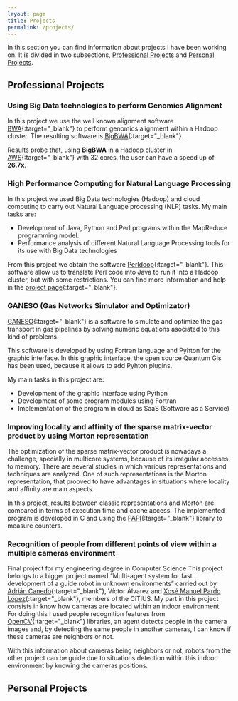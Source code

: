 ```yaml
---
layout: page
title: Projects
permalink: /projects/
---
```


In this section you can find information about projects I have been working on. It is divided in two subsections, [Professional Projects](#professional) and [Personal Projects](#personal).

## <a name="professional"></a>Professional Projects ##

### Using Big Data technologies to perform Genomics Alignment ###

In this project we use the well known alignment software [BWA](https://github.com/lh3/bwa){:target="_blank"} to perform genomics alignment within a Hadoop cluster. The resulting software is [BigBWA](https://github.com/citiususc/BigBWA){:target="_blank"}.

Results probe that, using **BigBWA** in a Hadoop cluster in [AWS](https://aws.amazon.com/){:target="_blank"} with 32 cores, the user can have a speed up of **26.7x**.

### High Performance Computing for Natural Language Processing ###

In this project we used Big Data technologies (Hadoop) and cloud computing to carry out Natural Language processing (NLP) tasks. My main tasks are:

* Development of Java, Python and Perl programs within the MapReduce programming model.
* Performance analysis of different Natural Language Processing  tools for its use with Big Data technologies

From this project we obtain the software [Perldoop](https://github.com/citiususc/perldoop){:target="_blank"}. This software allow us to translate Perl code into Java to run it into a Hadoop cluster, but with some restrictions. You can find more information and help in the [project page](https://proxectos.citius.usc.es/hpcpln/){:target="_blank"}.

### GANESO (Gas Networks Simulator and Optimizator) ###

[GANESO](http://www.reganosa.com/es/software-ganeso){:target="_blank"} is a software to simulate and optimize the gas transport in gas pipelines by solving numeric equations asociated to this kind of problems.

This software is developed by using Fortran language and Pyhton for the graphic interface. In this graphic interface, the open source Quantum Gis has been used, because it allows to add Pyhton plugins.

My main tasks in this project are:

* Development of the graphic interface using Python
* Development of some program modules using Fortran
* Implementation of the program in cloud as SaaS (Software as a Service)

### Improving locality and affinity of the sparse matrix-vector product by using Morton representation ###

The optimization of the sparse matrix-vector product is nowadays a challenge, specially in multicore systems, because of its irregular accesses to memory. There are several studies in which various representations and techniques are analyzed. One of such representations is the Morton representation, that prooved to have advantages in situations where locality and affinity are main aspects.

In this project, results between classic representations and Morton are compared in terms of execution time and cache access. The implemented program is developed in C and using the [PAPI](http://icl.cs.utk.edu/papi/){:target="_blank"} library to measure counters.

### Recognition of people from different points of view within a multiple cameras environment ###

Final project for my engineering degree in Computer Science
This project belongs to a bigger project named “Multi-agent system for fast development of a guide robot in unknown environments” carried out by [Adrián Canedo](https://acanedorodriguez.wordpress.com/){:target="_blank"}, Víctor Álvarez and [Xosé Manuel Pardo López](https://persoal.citius.usc.es/xose.pardo/){:target="_blank"}, members of the CiTIUS. My part in this project consists in know how cameras are located within an indoor environment. For doing this I used people recognition features from [OpenCV](http://opencv.org/){:target="_blank"} libraries, an agent detects people in the camera images and, by detecting the same people in another cameras, I can know if these cameras are neighbors or not.

With this information about cameras being neighbors or not, robots from the other project can be guide due to situations detection within this indoor environment by knowing the cameras positions.

## <a name="personal"></a>Personal Projects ##
